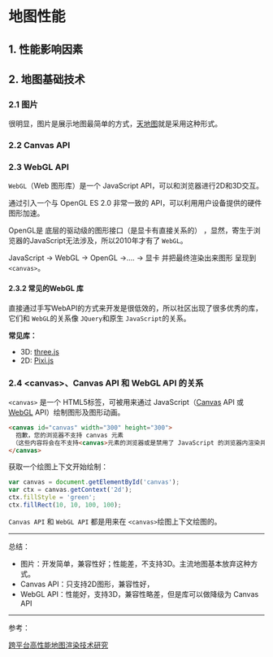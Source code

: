 # 地图性能

## 1. 性能影响因素

## 2. 地图基础技术

### 2.1 图片

很明显，图片是展示地图最简单的方式，[天地图](https://www.tianditu.gov.cn/)就是采用这种形式。

### 2.2 Canvas API

### 2.3 WebGL API

`WebGL`（Web 图形库）是一个 JavaScript API，可以和浏览器进行2D和3D交互。

通过引入一个与 OpenGL ES 2.0 非常一致的 API，可以利用用户设备提供的硬件图形加速。

OpenGL是 底层的驱动级的图形接口（是显卡有直接关系的） ，显然，寄生于浏览器的JavaScript无法涉及，所以2010年才有了 `WebGL`。

JavaScript -> WebGL -> OpenGL ->.... -> 显卡 并把最终渲染出来图形 呈现到 `<canvas>`。

#### 2.3.2 常见的WebGL 库

直接通过手写WebAPI的方式来开发是很低效的，所以社区出现了很多优秀的库，它们和 `WebGL`的关系像 `JQuery`和原生 `JavaScript`的关系。

**常见库：**

- 3D: [three.js](https://threejs.org/)
- 2D: [Pixi.js](https://pixijs.com/)

### 2.4 \<canvas\>、Canvas API 和 WebGL API 的关系

`<canvas>` 是一个 HTML5标签，可被用来通过 JavaScript（[Canvas](https://developer.mozilla.org/zh-CN/docs/Web/API/Canvas_API) API 或 [WebGL](https://developer.mozilla.org/zh-CN/docs/Web/API/WebGL_API) API）绘制图形及图形动画。

```html
<canvas id="canvas" width="300" height="300">
  抱歉，您的浏览器不支持 canvas 元素
 （这些内容将会在不支持<canvas>元素的浏览器或是禁用了 JavaScript 的浏览器内渲染并展现）
</canvas>
```

获取一个绘图上下文开始绘制：

```js
var canvas = document.getElementById('canvas');
var ctx = canvas.getContext('2d');
ctx.fillStyle = 'green';
ctx.fillRect(10, 10, 100, 100);
```

`Canvas API` 和 `WebGL API` 都是用来在 `<canvas>`绘图上下文绘图的。



----

总结：

- 图片：开发简单，兼容性好；性能差，不支持3D。主流地图基本放弃这种方式。
- Canvas API：只支持2D图形，兼容性好，
- WebGL API：性能好，支持3D，兼容性略差，但是库可以做降级为 Canvas API



----

参考：

[跨平台高性能地图渲染技术研究](http://www.xml-data.org/CHDLXX/html/070f27d6-3ba4-4396-b1a1-170e9db71e96.htm#outline_anchor_14)

